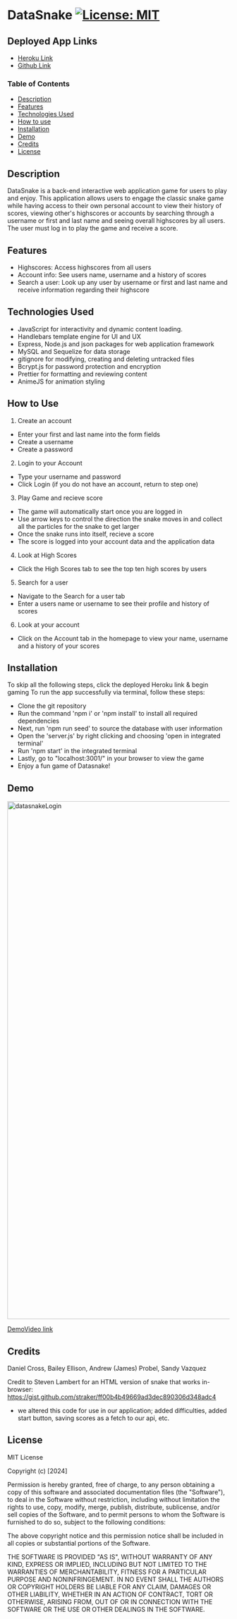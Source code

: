 # DataSnake [![License: MIT](https://img.shields.io/badge/License-MIT-green.svg)](https://opensource.org/licenses/MIT)

## Deployed App Links
- [Heroku Link](https://group4-project2-c23a5470e6d9.herokuapp.com/)
- [Github Link](https://github.com/ajprobel/group4-project2)

### Table of Contents
  - [Description](#description)
  - [Features](#features)
  - [Technologies Used](#technologies-used)
  - [How to use](#how-to-use)
  - [Installation](#installation)
  - [Demo](#demo)
  - [Credits](#credits)
  - [License](#license)

## Description
DataSnake is a back-end interactive web application game for users to play and enjoy. This application allows users to engage the classic snake game while having access to their own personal account to view their history of scores, viewing other's highscores or accounts by searching through a username or first and last name and seeing overall highscores by all users. The user must log in to play the game and receive a score. 

## Features
- Highscores: Access highscores from all users
- Account info: See users name, username and a history of scores
- Search a user: Look up any user by username or first and last name and receive information regarding their highscore

## Technologies Used
- JavaScript for interactivity and dynamic content loading.
- Handlebars template engine for UI and UX
- Express, Node.js and json packages for web application framework
- MySQL and Sequelize for data storage
- gitignore for modifying, creating and deleting untracked files 
- Bcrypt.js for password protection and encryption
- Prettier for formatting and reviewing content
- AnimeJS for animation styling

## How to Use
1. Create an account

- Enter your first and last name into the form fields
- Create a username
- Create a password

2. Login to your Account

- Type your username and password
- Click Login (if you do not have an account, return to step one)

3. Play Game and recieve score

- The game will automatically start once you are logged in
- Use arrow keys to control the direction the snake moves in and collect all the particles for the snake to get larger
- Once the snake runs into itself, recieve a score
- The score is logged into your account data and the application data

4. Look at High Scores

- Click the High Scores tab to see the top ten high scores by users

5. Search for a user

- Navigate to the Search for a user tab
- Enter a users name or username to see their profile and history of scores

6. Look at your account

- Click on the Account tab in the homepage to view your name, username and a history of your scores

## Installation
To skip all the following steps, click the deployed Heroku link & begin gaming
To run the app successfully via terminal, follow these steps:
- Clone the git repository
- Run the command 'npm i' or 'npm install' to install all required dependencies
- Next, run 'npm run seed' to source the database with user information
- Open the 'server.js' by right clicking and choosing 'open in integrated terminal'
- Run 'npm start' in the integrated terminal
- Lastly, go to "localhost:3001/" in your browser to view the game
- Enjoy a fun game of Datasnake!

## Demo
<img width="1175" alt="datasnakeLogin" src="https://github.com/ajprobel/group4-project2/assets/155387264/bf24b07c-135e-4ff1-8271-25951d4528c5">

[DemoVideo link](https://watch.screencastify.com/v/E6E6TIl84axXlhWLCa0o)
 

## Credits
Daniel Cross, Bailey Ellison, Andrew (James) Probel, Sandy Vazquez

Credit to Steven Lambert for an HTML version of snake that works in-browser:
https://gist.github.com/straker/ff00b4b49669ad3dec890306d348adc4
- we altered this code for use in our application; added difficulties, added start button, saving scores as a fetch to our api, etc.

## License
MIT License 

Copyright (c) [2024] 

Permission is hereby granted, free of charge, to any person obtaining a copy
of this software and associated documentation files (the "Software"), to deal
in the Software without restriction, including without limitation the rights
to use, copy, modify, merge, publish, distribute, sublicense, and/or sell
copies of the Software, and to permit persons to whom the Software is
furnished to do so, subject to the following conditions:

The above copyright notice and this permission notice shall be included in all
copies or substantial portions of the Software.

THE SOFTWARE IS PROVIDED "AS IS", WITHOUT WARRANTY OF ANY KIND, EXPRESS OR
IMPLIED, INCLUDING BUT NOT LIMITED TO THE WARRANTIES OF MERCHANTABILITY,
FITNESS FOR A PARTICULAR PURPOSE AND NONINFRINGEMENT. IN NO EVENT SHALL THE
AUTHORS OR COPYRIGHT HOLDERS BE LIABLE FOR ANY CLAIM, DAMAGES OR OTHER
LIABILITY, WHETHER IN AN ACTION OF CONTRACT, TORT OR OTHERWISE, ARISING FROM,
OUT OF OR IN CONNECTION WITH THE SOFTWARE OR THE USE OR OTHER DEALINGS IN THE
SOFTWARE.

